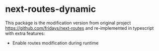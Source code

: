 # next-routes-dynamic

This package is the modification version from original project https://github.com/fridays/next-routes and re-implemented in typescript with extra features:
- Enable routes modification during runtime
